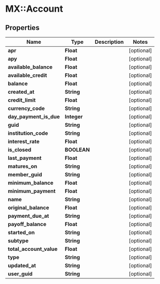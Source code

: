# MX::Account

## Properties
Name | Type | Description | Notes
------------ | ------------- | ------------- | -------------
**apr** | **Float** |  | [optional] 
**apy** | **Float** |  | [optional] 
**available_balance** | **Float** |  | [optional] 
**available_credit** | **Float** |  | [optional] 
**balance** | **Float** |  | [optional] 
**created_at** | **String** |  | [optional] 
**credit_limit** | **Float** |  | [optional] 
**currency_code** | **String** |  | [optional] 
**day_payment_is_due** | **Integer** |  | [optional] 
**guid** | **String** |  | [optional] 
**institution_code** | **String** |  | [optional] 
**interest_rate** | **Float** |  | [optional] 
**is_closed** | **BOOLEAN** |  | [optional] 
**last_payment** | **Float** |  | [optional] 
**matures_on** | **String** |  | [optional] 
**member_guid** | **String** |  | [optional] 
**minimum_balance** | **Float** |  | [optional] 
**minimum_payment** | **Float** |  | [optional] 
**name** | **String** |  | [optional] 
**original_balance** | **Float** |  | [optional] 
**payment_due_at** | **String** |  | [optional] 
**payoff_balance** | **Float** |  | [optional] 
**started_on** | **String** |  | [optional] 
**subtype** | **String** |  | [optional] 
**total_account_value** | **Float** |  | [optional] 
**type** | **String** |  | [optional] 
**updated_at** | **String** |  | [optional] 
**user_guid** | **String** |  | [optional] 


